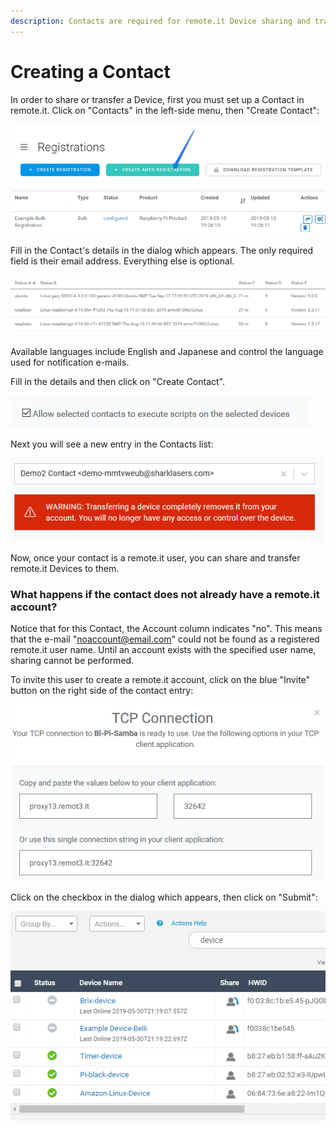 ```yaml
---
description: Contacts are required for remote.it Device sharing and transfer.
---
```


# Creating a Contact

In order to share or transfer a Device, first you must set up a Contact in remote.it. Click on "Contacts" in the left-side menu, then "Create Contact":

![](../../.gitbook/assets/image%20%28448%29.png)

![](../../.gitbook/assets/image%20%28518%29.png)

Fill in the Contact's details in the dialog which appears.  The only required field is their email address. Everything else is optional.

![](../../.gitbook/assets/image%20%28148%29.png)

Available languages include English and Japanese and control the language used for notification e-mails.

Fill in the details and then click on "Create Contact".  

![](../../.gitbook/assets/image%20%28289%29.png)

Next you will see a new entry in the Contacts list:

![](../../.gitbook/assets/image%20%28129%29.png)

Now, once your contact is a remote.it user, you can share and transfer remote.it Devices to them.

### What happens if the contact does not already have a remote.it account?

Notice that for this Contact, the Account column indicates "no".  This means that the e-mail "noaccount@email.com" could not be found as a registered remote.it user name.  Until an account exists with the specified user name, sharing cannot be performed.

To invite this user to create a remote.it account, click on the blue "Invite" button on the right side of the contact entry:

![](../../.gitbook/assets/image%20%28107%29.png)

Click on the checkbox in the dialog which appears, then click on "Submit":

![](../../.gitbook/assets/image%20%2828%29.png)

